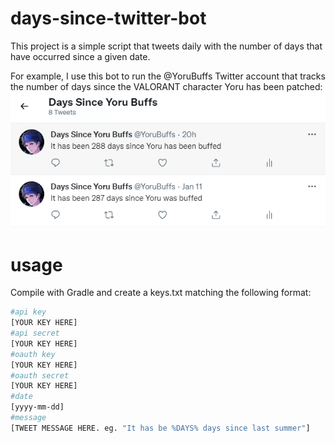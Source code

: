 # days-since-twitter-bot
This project is a simple script that tweets daily with the number of days that have occurred since a given date.

For example, I use this bot to run the @YoruBuffs Twitter account that tracks the number of days since the VALORANT character Yoru has been patched:
![](yoru%20buffs.PNG)
# usage
Compile with Gradle and create a keys.txt matching the following format:
```bash
#api key
[YOUR KEY HERE]
#api secret
[YOUR KEY HERE]
#oauth key
[YOUR KEY HERE]
#oauth secret
[YOUR KEY HERE]
#date
[yyyy-mm-dd]
#message
[TWEET MESSAGE HERE. eg. "It has be %DAYS% days since last summer"]
```